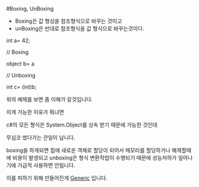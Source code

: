#Boxing, UnBoxing

- Boxing은 값 형싱을 참조형식으로 바꾸는 것이고
- unBoxing은 반대로 참조형식을 값 형식으로 바꾸는것이다.

int a= 42;

// Boxing

object b= a

// Unboxing

int c= (int)b;

위의 예제를 보면 좀 이해가 갈것입니다.

이게 가능한 이유가 뭐냐면

c#의 모든 형식은 System.Object를 상속 받기 때문에 가능한 것인데

무심코 썼다가는 큰일이 납니다.

boxing을 하게되면 힙에 새로운 객체로 할당이 되어서 메모리를 할당하거나 해제할때에 비용이 발생되고
unboxing은 형식 변환작업이 수행되기 때문에 성능저하가 일어나기에 가급적 사용하면 안됩니다.

이를 피하기 위해 만들어진게 [Generic](https://github.com/yoodonghoon/Memory/blob/main/Unity/Generic.md) 입니다.
